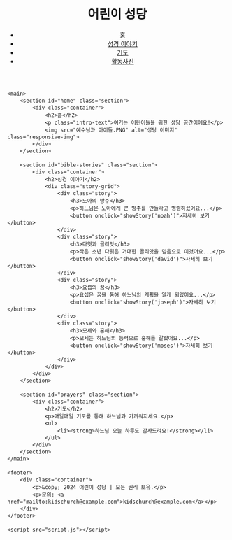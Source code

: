 <html lang="ko">
<head>
    <meta charset="UTF-8">
    <meta name="viewport" content="width=device-width, initial-scale=1.0">
    <title>어린이 성당</title>
    <link rel="stylesheet" href="styles.css">
    <link href="https://fonts.googleapis.com/css2?family=Gamja+Flower&display=swap" rel="stylesheet">
</head>
<body>
    <header>
        <div class="container">
            <h1>어린이 성당</h1>
            <nav>
                <ul>
                    <li><a href="#home">홈</a></li>
                    <li><a href="#bible-stories">성경 이야기</a></li>
                    <li><a href="#prayers">기도</a></li>
                    <li><a href="활동사진.html" target="_blank">활동사진</a></li>
                </ul>
            </nav>
        </div>
    </header>

    <main>
        <section id="home" class="section">
            <div class="container">
                <h2>홈</h2>
                <p class="intro-text">여기는 어린이들을 위한 성당 공간이에요!</p>
                <img src="예수님과 아이들.PNG" alt="성당 이미지" class="responsive-img">
            </div>
        </section>

        <section id="bible-stories" class="section">
            <div class="container">
                <h2>성경 이야기</h2>
                <div class="story-grid">
                    <div class="story">
                        <h3>노아의 방주</h3>
                        <p>하느님은 노아에게 큰 방주를 만들라고 명령하셨어요...</p>
                        <button onclick="showStory('noah')">자세히 보기</button>
                    </div>
                    <div class="story">
                        <h3>다윗과 골리앗</h3>
                        <p>작은 소년 다윗은 거대한 골리앗을 믿음으로 이겼어요...</p>
                        <button onclick="showStory('david')">자세히 보기</button>
                    </div>
                    <div class="story">
                        <h3>요셉의 꿈</h3>
                        <p>요셉은 꿈을 통해 하느님의 계획을 알게 되었어요...</p>
                        <button onclick="showStory('joseph')">자세히 보기</button>
                    </div>
                    <div class="story">
                        <h3>모세와 홍해</h3>
                        <p>모세는 하느님의 능력으로 홍해를 갈랐어요...</p>
                        <button onclick="showStory('moses')">자세히 보기</button>
                    </div>
                </div>
            </div>
        </section>

        <section id="prayers" class="section">
            <div class="container">
                <h2>기도</h2>
                <p>매일매일 기도를 통해 하느님과 가까워지세요.</p>
                <ul>
                    <li><strong>하느님 오늘 하루도 감사드려요!</strong></li>
                </ul>
            </div>
        </section>
    </main>

    <footer>
        <div class="container">
            <p>&copy; 2024 어린이 성당 | 모든 권리 보유.</p>
            <p>문의: <a href="mailto:kidschurch@example.com">kidschurch@example.com</a></p>
        </div>
    </footer>

    <script src="script.js"></script>
</body>
</html>

